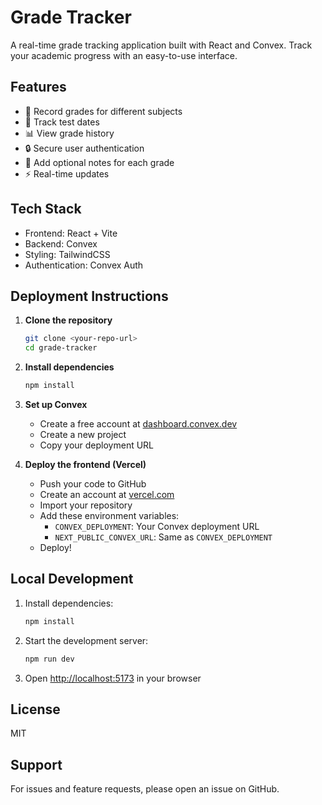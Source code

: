 # Grade Tracker

A real-time grade tracking application built with React and Convex. Track your academic progress with an easy-to-use interface.

## Features

- 📝 Record grades for different subjects
- 📅 Track test dates
- 📊 View grade history
- 🔒 Secure user authentication
- 📝 Add optional notes for each grade
- ⚡ Real-time updates

## Tech Stack

- Frontend: React + Vite
- Backend: Convex
- Styling: TailwindCSS
- Authentication: Convex Auth

## Deployment Instructions

1. **Clone the repository**
   ```bash
   git clone <your-repo-url>
   cd grade-tracker
   ```

2. **Install dependencies**
   ```bash
   npm install
   ```

3. **Set up Convex**
   - Create a free account at [dashboard.convex.dev](https://dashboard.convex.dev)
   - Create a new project
   - Copy your deployment URL

4. **Deploy the frontend (Vercel)**
   - Push your code to GitHub
   - Create an account at [vercel.com](https://vercel.com)
   - Import your repository
   - Add these environment variables:
     - `CONVEX_DEPLOYMENT`: Your Convex deployment URL
     - `NEXT_PUBLIC_CONVEX_URL`: Same as `CONVEX_DEPLOYMENT`
   - Deploy!

## Local Development

1. Install dependencies:
   ```bash
   npm install
   ```

2. Start the development server:
   ```bash
   npm run dev
   ```

3. Open [http://localhost:5173](http://localhost:5173) in your browser

## License

MIT

## Support

For issues and feature requests, please open an issue on GitHub.
